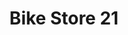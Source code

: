 ---
title: "Bike Store 21"
url: /le-bourg-doisans/bike-store-21-avenue-de-la-gare/
shop: Fahrrad
---